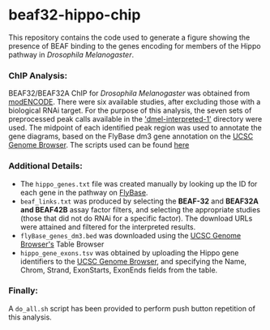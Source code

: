 # beaf32-hippo-chip
This repository contains the code used to generate a figure showing the presence of BEAF binding to the genes encoding for members of the Hippo pathway in *Drosophila Melanogaster*.

### ChIP Analysis:
BEAF32/BEAF32A ChIP for *Drosophila Melanogaster* was obtained from [modENCODE](http://www.modencode.org). There were six available studies, after excluding those with a biological RNAi target. For the purpose of this analysis, the seven sets of preprocessed peak calls available in the ['dmel-interpreted-1'](ftp://data.modencode.org/all_files/dmel-interpreted-1/)  directory were used. The midpoint of each identified peak region was used to annotate the gene diagrams, based on the FlyBase dm3 gene annotation on the [UCSC Genome Browser](genome.ucsc.edu). The scripts used can be found [here](https://github.com/pdeford/beaf32-hippo-chip)

### Additional Details:
* The `hippo_genes.txt` file was created manually by looking up the ID for each gene in the pathway on [FlyBase](flybase.org).
* `beaf_links.txt` was produced by selecting the **BEAF-32** and **BEAF32A and BEAF42B** assay factor filters, and selecting the appropriate studies (those that did not do RNAi for a specific factor). The download URLs were attained and filtered for the interpreted results.
* `flyBase_genes_dm3.bed` was downloaded using the [UCSC Genome Browser's](genome.ucsc.edu) Table Browser
* `hippo_gene_exons.tsv` was obtained by uploading the Hippo gene identifiers to the [UCSC Genome Browser](genome.ucsc.edu), and specifying the Name, Chrom, Strand, ExonStarts, ExonEnds fields from the table.

### Finally:
A `do_all.sh` script has been provided to perform push button repetition of this analysis.
